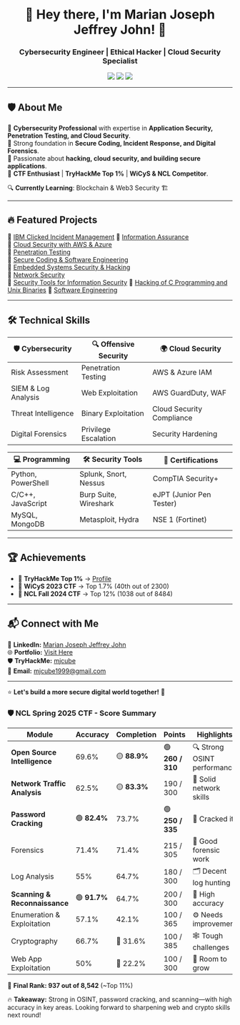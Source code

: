 <!-- Header with Name and Tagline -->
<h1 align="center">👋 Hey there, I'm Marian Joseph Jeffrey John! 🚀</h1>

<h3 align="center">Cybersecurity Engineer | Ethical Hacker | Cloud Security Specialist</h3>

<p align="center">
  <a href="https://www.linkedin.com/in/marianjohn/"><img src="https://img.shields.io/badge/LinkedIn-0077B5?style=for-the-badge&logo=linkedin&logoColor=white"></a>
  <a href="https://tryhackme.com/p/mjcube"><img src="https://img.shields.io/badge/TryHackMe-Red?style=for-the-badge&logo=tryhackme&logoColor=white"></a>
  <a href="https://marianjosephjeffrey.wordpress.com/"><img src="https://img.shields.io/badge/Portfolio-Black?style=for-the-badge&logo=firefox&logoColor=white"></a>
</p>

---

## 🛡️ About Me  

🔹 **Cybersecurity Professional** with expertise in **Application Security, Penetration Testing, and Cloud Security**.  
🔹 Strong foundation in **Secure Coding, Incident Response, and Digital Forensics**.  
🔹 Passionate about **hacking, cloud security, and building secure applications**.  
🔹 **CTF Enthusiast** | **TryHackMe Top 1%** | **WiCyS & NCL Competitor**.  

🔍 **Currently Learning**: Blockchain & Web3 Security 🏗️  

---

## 🔥 Featured Projects  

📌 [IBM Clicked Incident Management](https://github.com/marianjosephjeffrey/Incident-Management)
📌 [Information Assurance](https://github.com/marianjosephjeffrey/Information-Assurance)  
📌 [Cloud Security with AWS & Azure](https://github.com/marianjosephjeffrey/Cloud-Security)  
📌 [Penetration Testing](https://github.com/marianjosephjeffrey/Penetration-Testing)  
📌 [Secure Coding & Software Engineering](https://github.com/marianjosephjeffrey/Secure-Coding)  
📌 [Embedded Systems Security & Hacking](https://github.com/marianjosephjeffrey/Embedded-Systems-Security-and-Hacking)  
📌 [Network Security](https://github.com/marianjosephjeffrey/Network-Security)  
📌 [Security Tools for Information Security](https://github.com/marianjosephjeffrey/Security-Tools) 
📌 [Hacking of C Programming and Unix Binaries](https://github.com/marianjosephjeffrey/Hacking-of-C-Programming-and-Unix-Binaries) 
📌 [Software Engineering](https://github.com/marianjosephjeffrey/Software-Engineering)  

---

## 🛠 Technical Skills  

| 🛡 **Cybersecurity** | 🔍 **Offensive Security** | 🌍 **Cloud Security** |
|---------------------|------------------------|----------------------|
| Risk Assessment | Penetration Testing | AWS & Azure IAM |
| SIEM & Log Analysis | Web Exploitation | AWS GuardDuty, WAF |
| Threat Intelligence | Binary Exploitation | Cloud Security Compliance |
| Digital Forensics | Privilege Escalation | Security Hardening |

| 💻 **Programming** | 🛠 **Security Tools** | 🔐 **Certifications** |
|-----------------|--------------------|------------------|
| Python, PowerShell | Splunk, Snort, Nessus | CompTIA Security+ |
| C/C++, JavaScript | Burp Suite, Wireshark | eJPT (Junior Pen Tester) |
| MySQL, MongoDB | Metasploit, Hydra | NSE 1 (Fortinet) |

---

## 🏆 Achievements  

- 🏅 **TryHackMe Top 1%** → [Profile](https://tryhackme.com/p/mjcube)  
- 🎯 **WiCyS 2023 CTF** → Top 1.7% (40th out of 2300)  
- 🚀 **NCL Fall 2024 CTF** → Top 12% (1038 out of 8484)  

---

## 📬 Connect with Me  

💼 **LinkedIn:** [Marian Joseph Jeffrey John](https://www.linkedin.com/in/marianjohn/)  
🌐 **Portfolio:** [Visit Here](https://marianjosephjeffrey.wordpress.com/)  
🛡 **TryHackMe:** [mjcube](https://tryhackme.com/p/mjcube)  
📩 **Email:** mjcube1999@gmail.com  

---

⭐ **Let's build a more secure digital world together!** 🚀  

### 🛡️ NCL Spring 2025 CTF - Score Summary

| Module                       | Accuracy | Completion | Points       | Highlights                |
|-----------------------------|----------|------------|--------------|---------------------------|
| **Open Source Intelligence** | 69.6%   | 🟡 **88.9%**   | 🟢 **260 / 310** | 🔍 Strong OSINT performance |
| **Network Traffic Analysis** | 62.5%   | 🟡 **83.3%**   | 190 / 300    | 📶 Solid network skills     |
| **Password Cracking**       | 🟢 **82.4%** | 73.7%      | 🟢 **250 / 335** | 🔐 Cracked it!              |
| Forensics                   | 71.4%    | 71.4%      | 215 / 305    | 🧪 Good forensic work       |
| Log Analysis                | 55%      | 64.7%      | 180 / 300    | 🗂️ Decent log hunting       |
| **Scanning & Reconnaissance**| 🟢 **91.7%** | 64.7%      | 200 / 300    | 📡 High accuracy            |
| Enumeration & Exploitation | 57.1%    | 42.1%      | 100 / 365    | ⚙️ Needs improvement        |
| Cryptography                | 66.7%    | 🔴 31.6%      | 100 / 385    | 🕸️ Tough challenges            |
| Web App Exploitation        | 50%      | 🔴 22.2%      | 100 / 300    | 🧩 Room to grow          |

🏁 **Final Rank: 937 out of 8,542** (~Top 11%)

🔥 **Takeaway:** Strong in OSINT, password cracking, and scanning—with high accuracy in key areas. Looking forward to sharpening web and crypto skills next round!
